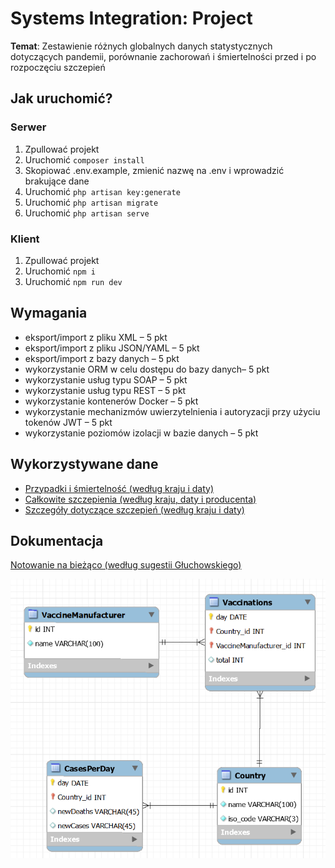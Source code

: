 # Systems Integration: Project

**Temat**: Zestawienie różnych globalnych danych statystycznych dotyczących pandemii, porównanie zachorowań i śmiertelności przed i po rozpoczęciu szczepień

## Jak uruchomić?

### Serwer

1. Zpullować projekt
2. Uruchomić `composer install`
3. Skopiować .env.example, zmienić nazwę na .env i wprowadzić brakujące dane
4. Uruchomić `php artisan key:generate`
5. Uruchomić `php artisan migrate`
6. Uruchomić `php artisan serve`

### Klient

1. Zpullować projekt
2. Uruchomić `npm i`
3. Uruchomić `npm run dev`

## Wymagania

-   eksport/import z pliku XML – 5 pkt
-   eksport/import z pliku JSON/YAML – 5 pkt
-   eksport/import z bazy danych – 5 pkt
-   wykorzystanie ORM w celu dostępu do bazy danych– 5 pkt
-   wykorzystanie usług typu SOAP – 5 pkt
-   wykorzystanie usług typu REST – 5 pkt
-   wykorzystanie kontenerów Docker – 5 pkt
-   wykorzystanie mechanizmów uwierzytelnienia i autoryzacji przy użyciu tokenów JWT – 5 pkt
-   wykorzystanie poziomów izolacji w bazie danych – 5 pkt

## Wykorzystywane dane

-   [Przypadki i śmiertelność (według kraju i daty)](https://github.com/owid/covid-19-data/blob/master/public/data/cases_deaths/full_data.csv)
-   [Całkowite szczepienia (według kraju, daty i producenta)](https://github.com/owid/covid-19-data/blob/master/public/data/vaccinations/vaccinations-by-manufacturer.csv)
-   [Szczegóły dotyczące szczepień (według kraju i daty)](https://github.com/owid/covid-19-data/blob/master/public/data/vaccinations/vaccinations.csv)

## Dokumentacja

[Notowanie na bieżąco (według sugestii Głuchowskiego)](https://docs.google.com/document/d/1nVufnYzmMOklFIl-ZViPHp18eebJxU9x0i108niPMXA/edit?usp=sharing)

![Diagram](./diagram.png)
